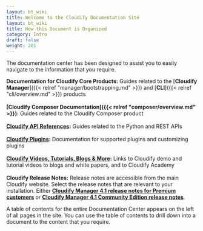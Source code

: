 ```yaml
---
layout: bt_wiki
title: Welcome to the Cloudify Documentation Site
layout: bt_wiki
title: How this Document is Organized
category: Intro
draft: false
weight: 201
---
```

The documentation center has been designed to assist you to easily navigate to the information that you require.

**Documentation for Cloudify Core Products:**		Guides related to the [**Cloudify Manager**]({{< relref "manager/bootstrapping.md" >}})  and  [**CLI**]({{< relref "cli/overview.md" >}}) products<br><br>
**[Cloudify Composer Documentation]({{< relref "composer/overview.md" >}}):**				Guides related to the Cloudify Composer product<br><br>
**[Cloudify API References](http://docs.getcloudify.org/api/):**						Guides related to the Python and REST APIs<br><br>
**[Cloudify Plugins](http://cloudify-plugins-common.readthedocs.io/en/3.3/):**								Documentation for supported plugins and customizing plugins<br><br>
**[Cloudify Videos, Tutorials, Blogs & More](http://getcloudify.org/cloudifysourcetv.html):**		Links to Cloudify demo and tutorial videos to blogs and white papers, and to Cloudify Academy<br><br>
**Cloudify Release Notes:** Release notes are accessible from the main Cloudify website. Select the release notes that are relevant to your installation. Either **[Cloudify Manager 4.1 release notes for Premium customers](http://getcloudify.org/downloads/releasenotes/release-notes-4_1.html)** or **[Cloudify Manager 4.1 Community Edition release notes](http://getcloudify.org/downloads/releasenotes/release-notes-4_1.html)**.


A table of contents for the entire Documentation Center appears on the left of all pages in the site. You can use the table of contents to drill down into a document to the content that you require.

